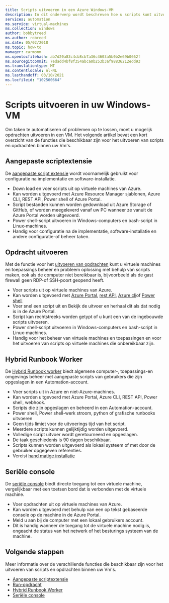 ```yaml
---
title: Scripts uitvoeren in een Azure Windows-VM
description: In dit onderwerp wordt beschreven hoe u scripts kunt uitvoeren op een virtuele Windows-machine
services: automation
ms.service: virtual-machines
ms.collection: windows
author: bobbytreed
ms.author: robreed
ms.date: 05/02/2018
ms.topic: how-to
manager: carmonm
ms.openlocfilehash: ab7d20a83c4cb8cb7a36c4603a5b0b2e69b0662f
ms.sourcegitcommit: 7edadd4bf8f354abca0b253b3af98836212edd93
ms.translationtype: MT
ms.contentlocale: nl-NL
ms.lasthandoff: 03/10/2021
ms.locfileid: "102560664"
---
```

# <a name="run-scripts-in-your-windows-vm"></a>Scripts uitvoeren in uw Windows-VM

Om taken te automatiseren of problemen op te lossen, moet u mogelijk opdrachten uitvoeren in een VM. Het volgende artikel bevat een kort overzicht van de functies die beschikbaar zijn voor het uitvoeren van scripts en opdrachten binnen uw Vm's.

## <a name="custom-script-extension"></a>Aangepaste scriptextensie

De [aangepaste script extensie](../extensions/custom-script-windows.md) wordt voornamelijk gebruikt voor configuratie na implementatie en software-installatie.

* Down load en voer scripts uit op virtuele machines van Azure.
* Kan worden uitgevoerd met Azure Resource Manager sjablonen, Azure CLI, REST API, Power shell of Azure Portal.
* Script bestanden kunnen worden gedownload uit Azure Storage of GitHub, of worden meegeleverd vanaf uw PC wanneer ze vanuit de Azure Portal worden uitgevoerd.
* Power shell-script uitvoeren in Windows-computers en bash-script in Linux-machines.
* Handig voor configuratie na de implementatie, software-installatie en andere configuratie-of beheer taken.

## <a name="run-command"></a>Opdracht uitvoeren

Met de functie voor het [uitvoeren van opdrachten](run-command.md) kunt u virtuele machines en toepassings beheer en probleem oplossing met behulp van scripts maken, ook als de computer niet bereikbaar is, bijvoorbeeld als de gast firewall geen RDP-of SSH-poort geopend heeft.

* Voer scripts uit op virtuele machines van Azure.
* Kan worden uitgevoerd met [Azure Portal](run-command.md), [rest API](/rest/api/compute/virtual%20machines%20run%20commands/runcommand), [Azure cli](/cli/azure/vm/run-command#az-vm-run-command-invoke)of [Power shell](/powershell/module/az.compute/invoke-azvmruncommand)
* Voer snel een script uit en Bekijk de uitvoer en herhaal dit als dat nodig is in de Azure Portal.
* Script kan rechtstreeks worden getypt of u kunt een van de ingebouwde scripts uitvoeren.
* Power shell-script uitvoeren in Windows-computers en bash-script in Linux-machines.
* Handig voor het beheer van virtuele machines en toepassingen en voor het uitvoeren van scripts op virtuele machines die onbereikbaar zijn.

## <a name="hybrid-runbook-worker"></a>Hybrid Runbook Worker

De [Hybrid Runbook worker](../../automation/automation-hybrid-runbook-worker.md) biedt algemene computer-, toepassings-en omgevings beheer met aangepaste scripts van gebruikers die zijn opgeslagen in een Automation-account.

* Voer scripts uit in Azure en niet-Azure-machines.
* Kan worden uitgevoerd met Azure Portal, Azure CLI, REST API, Power shell, webhook.
* Scripts die zijn opgeslagen en beheerd in een Automation-account.
* Power shell, Power shell-werk stroom, python of grafische runbooks uitvoeren
* Geen tijds limiet voor de uitvoerings tijd van het script.
* Meerdere scripts kunnen gelijktijdig worden uitgevoerd.
* Volledige script uitvoer wordt geretourneerd en opgeslagen.
* De taak geschiedenis is 90 dagen beschikbaar.
* Scripts kunnen worden uitgevoerd als lokaal systeem of met door de gebruiker opgegeven referenties.
* Vereist [hand matige installatie](../../automation/automation-windows-hrw-install.md)

## <a name="serial-console"></a>Seriële console

De [seriële console](../troubleshooting/serial-console-windows.md) biedt directe toegang tot een virtuele machine, vergelijkbaar met een toetsen bord dat is verbonden met de virtuele machine.

* Voer opdrachten uit op virtuele machines van Azure.
* Kan worden uitgevoerd met behulp van een op tekst gebaseerde console op de machine in de Azure Portal.
* Meld u aan bij de computer met een lokaal gebruikers account.
* Dit is handig wanneer de toegang tot de virtuele machine nodig is, ongeacht de status van het netwerk of het besturings systeem van de machine.

## <a name="next-steps"></a>Volgende stappen

Meer informatie over de verschillende functies die beschikbaar zijn voor het uitvoeren van scripts en opdrachten binnen uw Vm's.

* [Aangepaste scriptextensie](../extensions/custom-script-windows.md)
* [Run-opdracht](run-command.md)
* [Hybrid Runbook Worker](../../automation/automation-hybrid-runbook-worker.md)
* [Seriële console](../troubleshooting/serial-console-windows.md)
